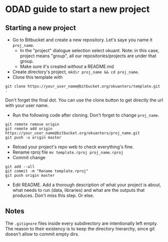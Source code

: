 # ODAD guide to start a new project

## Starting a new project

* Go to Bitbucket and create a new repository. Let's saye you name it `proj_name`.
    * In the "project" dialogue selection select okuant.
Note: in this case, project means "group", all our repositories/projects are under that group.
    * Make sure it's created *without* a README.md
* Create directory's project,  `mkdir proj_name && cd proj_name`.
* Clone this template with
```
git clone https://your_user_name@bitbucket.org/okuanters/template.git .
```
Don't forget the final dot. You can use the clone button to get directly the url with your user name.

* Run the following code after cloning. Don't forget to change `proj_name`.
```
git remote remove origin
git remote add origin https://your_user_name@bitbucket.org/okuanters/proj_name.git
git push -u origin master
```
* Reload your project's repo web to check everything's fine.
* Rename rproj file `mv template.rproj proj_name.rproj`
* Commit change
```
git add --all
git commit -m "Rename template.rproj"
git push origin master
```
* Edit README. Add a thorough description of what your project is about, what needs to run
(data, libraries) and what are the outputs that produces. Don't miss this step. Or else.

## Notes
The `.gitignore` files inside every subdirectory are intentionally left empty.
The reason to their existency is to keep the directory hierarchy, since git doesn't allow to commit empty dirs.